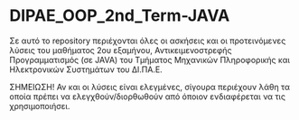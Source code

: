 # DIPAE_OOP_2nd_Term-JAVA

Σε αυτό το repository περιέχονται όλες οι ασκήσεις και οι προτεινόμενες λύσεις του μαθήματος 2ου εξαμήνου, Αντικειμενοστρεφής Προγραμματισμός (σε JAVA) του Τμήματος Μηχανικών Πληροφορικής και Ηλεκτρονικών Συστημάτων του ΔΙ.ΠΑ.Ε.

ΣΗΜΕΙΩΣΗ!
Αν και οι λύσεις είναι ελεγμένες, σίγουρα περιέχουν λάθη τα οποία πρέπει να ελεγχθούν/διορθωθούν από όποιον ενδιαφέρεται να τις χρησιμοποιήσει.
